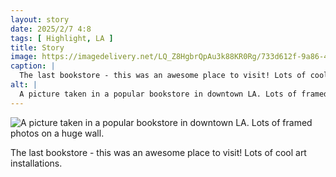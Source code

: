 ```yaml
---
layout: story
date: 2025/2/7 4:8
tags: [ Highlight, LA ]
title: Story
image: https://imagedelivery.net/LQ_Z8HgbrQpAu3k88KR0Rg/733d612f-9a86-4f7f-f9f9-8e1504480100/public
caption: |
  The last bookstore - this was an awesome place to visit! Lots of cool art installations.
alt: |
  A picture taken in a popular bookstore in downtown LA. Lots of framed photos on a huge wall.
---
```



![A picture taken in a popular bookstore in downtown LA. Lots of framed photos on a huge wall.](https://imagedelivery.net/LQ_Z8HgbrQpAu3k88KR0Rg/733d612f-9a86-4f7f-f9f9-8e1504480100/public)

The last bookstore - this was an awesome place to visit! Lots of cool art installations.

